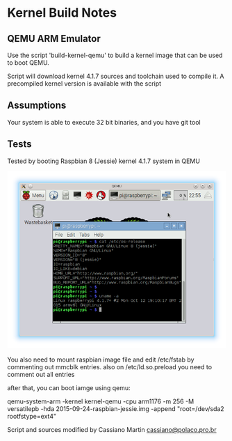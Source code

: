Kernel Build Notes
==================

QEMU ARM Emulator
-----------------

Use the script 'build-kernel-qemu' to build a kernel image that
can be used to boot QEMU.

Script will download kernel 4.1.7 sources and toolchain used to compile it.
A precompiled kernel version is available with the script

Assumptions
-----------

Your system is able to execute 32 bit binaries, and you have git tool

Tests
-----

Tested by booting Raspbian 8 (Jessie) kernel 4.1.7 system in QEMU

![alt tag](snap.png)

You also need to mount raspbian image file and edit /etc/fstab by commenting
out mmcblk entries. also on /etc/ld.so.preload you need to comment out all entries

after that, you can boot iamge using qemu:

qemu-system-arm -kernel kernel-qemu -cpu arm1176 -m 256 -M versatilepb -hda 2015-09-24-raspbian-jessie.img -append "root=/dev/sda2 rootfstype=ext4"


Script and sources modified by Cassiano Martin <cassiano@polaco.pro.br>
